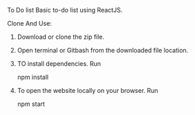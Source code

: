 To Do list
Basic to-do list using ReactJS.

Clone And Use:

1. Download or clone the zip file.
2. Open terminal or Gitbash from the downloaded file location.
3. TO install dependencies. Run
  
    npm install
    
4. To open the website locally on your browser. Run

    npm start




